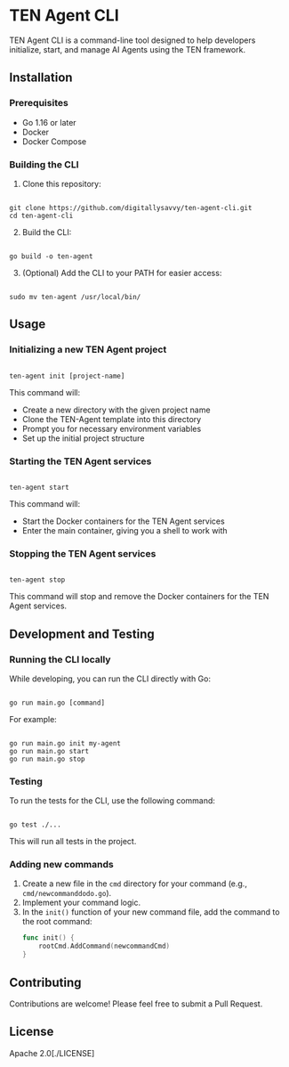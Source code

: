 # TEN Agent CLI

TEN Agent CLI is a command-line tool designed to help developers initialize, start, and manage AI Agents using the TEN framework.

## Installation

### Prerequisites

- Go 1.16 or later
- Docker
- Docker Compose

### Building the CLI

1. Clone this repository:

```

git clone https://github.com/digitallysavvy/ten-agent-cli.git
cd ten-agent-cli

```

2. Build the CLI:

```

go build -o ten-agent

```

3. (Optional) Add the CLI to your PATH for easier access:

```

sudo mv ten-agent /usr/local/bin/

```

## Usage

### Initializing a new TEN Agent project

```

ten-agent init [project-name]

```

This command will:

- Create a new directory with the given project name
- Clone the TEN-Agent template into this directory
- Prompt you for necessary environment variables
- Set up the initial project structure

### Starting the TEN Agent services

```

ten-agent start

```

This command will:

- Start the Docker containers for the TEN Agent services
- Enter the main container, giving you a shell to work with

### Stopping the TEN Agent services

```

ten-agent stop

```

This command will stop and remove the Docker containers for the TEN Agent services.

## Development and Testing

### Running the CLI locally

While developing, you can run the CLI directly with Go:

```

go run main.go [command]

```

For example:

```

go run main.go init my-agent
go run main.go start
go run main.go stop

```

### Testing

To run the tests for the CLI, use the following command:

```

go test ./...

```

This will run all tests in the project.

### Adding new commands

1. Create a new file in the `cmd` directory for your command (e.g., `cmd/newcommanddodo.go`).
2. Implement your command logic.
3. In the `init()` function of your new command file, add the command to the root command:
   ```go
   func init() {
       rootCmd.AddCommand(newcommandCmd)
   }
   ```

## Contributing

Contributions are welcome! Please feel free to submit a Pull Request.

## License

Apache 2.0[./LICENSE]
